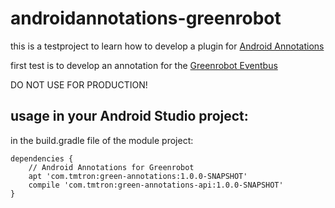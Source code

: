 # androidannotations-greenrobot

this is a testproject to learn how to develop a plugin for [Android Annotations](http://androidannotations.org/)

first test is to develop an annotation for the [Greenrobot Eventbus](http://greenrobot.org/eventbus/)

DO NOT USE FOR PRODUCTION!

## usage in your Android Studio project:

in the build.gradle file of the module project:

    dependencies {
        // Android Annotations for Greenrobot
        apt 'com.tmtron:green-annotations:1.0.0-SNAPSHOT'
        compile 'com.tmtron:green-annotations-api:1.0.0-SNAPSHOT'
    }

